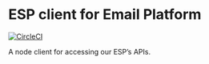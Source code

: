 # ESP client for Email Platform

[![CircleCI](https://circleci.com/gh/Financial-Times/email-esp-client/tree/master.svg?style=svg)](https://circleci.com/gh/Financial-Times/email-esp-client/tree/master)

A node client for accessing our ESP’s APIs.
